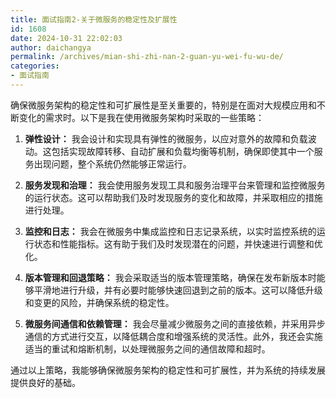 ```yaml
---
title: 面试指南2-关于微服务的稳定性及扩展性
id: 1608
date: 2024-10-31 22:02:03
author: daichangya
permalink: /archives/mian-shi-zhi-nan-2-guan-yu-wei-fu-wu-de/
categories:
- 面试指南
---
```


确保微服务架构的稳定性和可扩展性是至关重要的，特别是在面对大规模应用和不断变化的需求时。以下是我在使用微服务架构时采取的一些策略：

1.  **弹性设计：** 我会设计和实现具有弹性的微服务，以应对意外的故障和负载波动。这包括实现故障转移、自动扩展和负载均衡等机制，确保即使其中一个服务出现问题，整个系统仍然能够正常运行。
    
2.  **服务发现和治理：** 我会使用服务发现工具和服务治理平台来管理和监控微服务的运行状态。这可以帮助我们及时发现服务的变化和故障，并采取相应的措施进行处理。
    
3.  **监控和日志：** 我会在微服务中集成监控和日志记录系统，以实时监控系统的运行状态和性能指标。这有助于我们及时发现潜在的问题，并快速进行调整和优化。
    
4.  **版本管理和回退策略：** 我会采取适当的版本管理策略，确保在发布新版本时能够平滑地进行升级，并有必要时能够快速回退到之前的版本。这可以降低升级和变更的风险，并确保系统的稳定性。
    
5.  **微服务间通信和依赖管理：** 我会尽量减少微服务之间的直接依赖，并采用异步通信的方式进行交互，以降低耦合度和增强系统的灵活性。此外，我还会实施适当的重试和熔断机制，以处理微服务之间的通信故障和超时。
    

通过以上策略，我能够确保微服务架构的稳定性和可扩展性，并为系统的持续发展提供良好的基础。